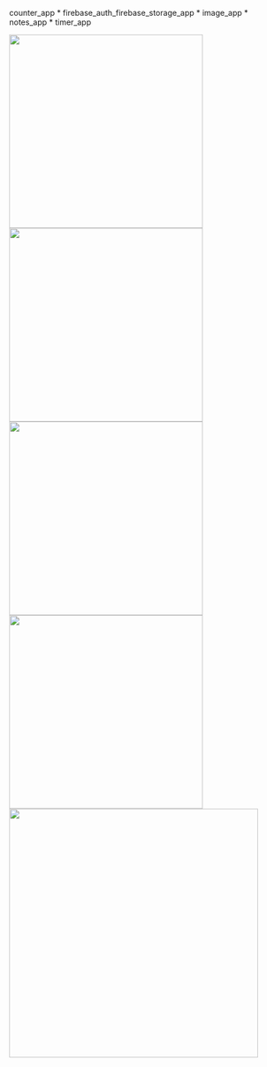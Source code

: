 
   counter_app    *           firebase_auth_firebase_storage_app       *          image_app            *    notes_app              *     timer_app


<img src="https://user-images.githubusercontent.com/73424678/188304051-a80b655a-e262-4887-a982-9f65fdcb5b3a.gif"  height="350">  <img src="https://user-images.githubusercontent.com/73424678/190090731-30413c2b-970a-4e8f-8709-206e7f3cbaff.gif"  height="350">  <img src="https://user-images.githubusercontent.com/73424678/190086748-dc170b1d-6c7b-47cc-baae-866128686791.gif"  height="350">  <img src="https://user-images.githubusercontent.com/73424678/189410215-a8a24cc7-4f10-4272-8909-87481356d2ed.gif"  height="350">  <img src="https://user-images.githubusercontent.com/73424678/190076013-1c9a1891-044a-43dd-a6b0-763717b57ff7.gif"  height="450">




